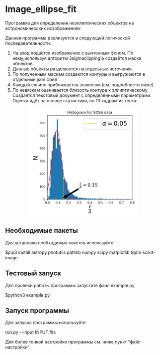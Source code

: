 # Image_ellipse_fit
 Программа для определения неэллиптических объектов на астрономичесских исзображениях
 
 Данная программа реализуется в следующей логической последовательности:
 1. На вход подаётся изображение с вычтенным фоном. По нему,используя алгоритм 3sigmaclipping'а создаётся маска объектов.
 2. Данные объекты разделяются на отдельные источники.
 3. По полученным маскам создаются контуры и выгружаются в отдельный json файл
 4. Каждый эллипс приближается эллипсом (см. подробности ниже)
 5. По невязкам оценивается близость контура к эллиптическому. Создаётся текстовый документ с определёнными параметрами. Оценка идёт на основе статистики, по 10 кадрам из теста:

<p align="center">
<img  src="https://github.com/LAstroNomer/Image_ellipse_fit/blob/main/SDSS_hist.png"  width="350" />
</p>
 
 ## Необходимые пакеты

 Для установки необходимых пакетов используйте 
 
 $pip3 install astropy photutils pathlib numpy scipy matplotlib tqdm scikit-image
 
 ## Тестовый запуск
 
 Для провеки работы программы запустите файл example.py
 
 $python3 example.py
 
 ## Запуск программы

 Для запуска программы используйте
 
 run.py --input INPUT.fits
 
 Для более тонкой настройки программы см. ниже пункт "файл настройки"
 
